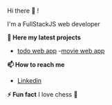  Hi there 👋 !

I'm a FullStackJS web developer 

__📝 Here my latest projects__ 
- [todo web app](https://github.com/saifEddineR/redux-todo)
-[movie web app](https://github.com/saifEddineR/movies)

__📫 How to reach me__
- [Linkedin](https://www.linkedin.com)

__⚡ Fun fact__
 I love chess 🥰
<!--
**saifEddineR/saifEddineR** is a ✨ _special_ ✨ repository because its `README.md` (this file) appears on your GitHub profile.

Here are some ideas to get you started:

- 🔭 I’m currently working on ...
- 🌱 I’m currently learning ...
- 👯 I’m looking to collaborate on ...
- 🤔 I’m looking for help with ...
- 💬 Ask me about ...
- 📫 How to reach me: ...
- 😄 Pronouns: ...
- ⚡ Fun fact: ...
-->
